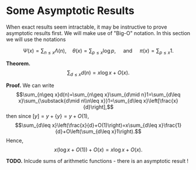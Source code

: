 # Some Asymptotic Results
When exact results seem intractable, it may be instructive to prove asymptotic results first. We will make use of "Big-O" notation. In this section we will use the notations

$$\Psi(x)=\sum_{n\leq x}\Lambda(n),\quad\theta(x)=\sum_{p\leq x}\log p,\quad\text{~and~}\quad\pi(x)=\sum_{p\leq x}1.$$

**Theorem.** 
$$\sum_{d\leq x}d(n)=x\log x+O(x).$$

**Proof.**
We can write
$$\sum_{n\geq x}d(n)=\sum_{n\geq x}\sum_{d\mid n}1=\sum_{d\leq x}\sum_{\substack{d\mid n\\n\leq x}}1=\sum_{d\leq x}\left[\frac{x}{d}\right],$$
then since $[y]=y+\{y\}=y+O(1)$,
$$\sum_{d\leq x}\left(\frac{x}{d}+O(1)\right)=x\sum_{d\leq x}\frac{1}{d}+O\left(\sum_{d\leq x}1\right).$$
Hence,
$$x(\log x+O(1))+O(x)=x\log x+O(x).$$

**TODO.** Inlcude sums of arithmetic functions - there is an asymptotic result !
